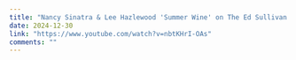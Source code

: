 ```yaml
---
title: "Nancy Sinatra & Lee Hazlewood 'Summer Wine' on The Ed Sullivan Show"
date: 2024-12-30
link: "https://www.youtube.com/watch?v=nbtKHrI-OAs"
comments: ""
---
```


